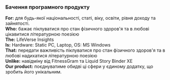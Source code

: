 ### Бачення програмного продукту
**For:** для будь-якої національності, статі, віку, освіти, рівня доходу та зайнятості.   
**Who:** бажає піклуватися про стан фізичного здоров'я та в любові цікавитися літературною поезією   
**The:** LifeVerse Insights   
**Is:** Hardware: Static PC, Laptop, OS: MS Windows    
**That:** передати важливість піклуватися про стан фізичного здоров'я та в любові надихатися літературною поезією   
**Unlike:** навідміну від FitnessGram та Liquid Story Binder XE   
**Our product:** поєднуватиме обидві ці сфери у єдиному додатку, що зробить його унікальним.
